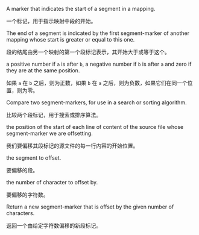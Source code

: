 A marker that indicates the start of a segment in a mapping.

一个标记，用于指示映射中段的开始。

The end of a segment is indicated by the first segment-marker of another mapping whose start
is greater or equal to this one.

段的结尾由另一个映射的第一个段标记表示，其开始大于或等于这个。

a positive number if `a` is after `b`, a negative number if `b` is after `a`
and zero if they are at the same position.

如果 `a` 在 `b` 之后，则为正数，如果 `b` 在 `a` 之后，则为负数，如果它们在同一个位置，则为零。

Compare two segment-markers, for use in a search or sorting algorithm.

比较两个段标记，用于搜索或排序算法。

the position of the start of each line of content of the source file
whose segment-marker we are offsetting.

我们要偏移其段标记的源文件的每一行内容的开始位置。

the segment to offset.

要偏移的段。

the number of character to offset by.

要偏移的字符数。

Return a new segment-marker that is offset by the given number of characters.

返回一个由给定字符数偏移的新段标记。